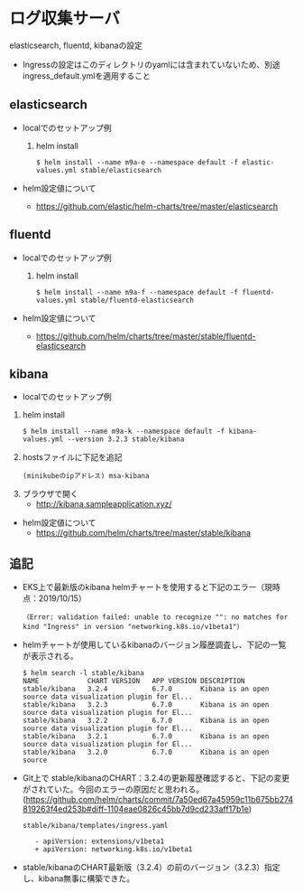 # ログ収集サーバ
elasticsearch, fluentd, kibanaの設定

* Ingressの設定はこのディレクトリのyamlには含まれていないため、別途ingress_default.ymlを適用すること

## elasticsearch
- localでのセットアップ例
  1. helm install
      ```
      $ helm install --name m9a-e --namespace default -f elastic-values.yml stable/elasticsearch
      ```

- helm設定値について
  - https://github.com/elastic/helm-charts/tree/master/elasticsearch

## fluentd
- localでのセットアップ例
  1. helm install
      ```
      $ helm install --name m9a-f --namespace default -f fluentd-values.yml stable/fluentd-elasticsearch
      ```

- helm設定値について
  - https://github.com/helm/charts/tree/master/stable/fluentd-elasticsearch

## kibana
- localでのセットアップ例

 1. helm install
      ```
      $ helm install --name m9a-k --namespace default -f kibana-values.yml --version 3.2.3 stable/kibana
      ```
  1. hostsファイルに下記を追記
      ```
      (minikubeのipアドレス) msa-kibana
      ```
  1. ブラウザで開く
      - http://kibana.sampleapplication.xyz/

- helm設定値について
  - https://github.com/helm/charts/tree/master/stable/kibana



## 追記
- EKS上で最新版のkibana helmチャートを使用すると下記のエラー（現時点：2019/10/15）

      （Error: validation failed: unable to recognize "": no matches for kind "Ingress" in version "networking.k8s.io/v1beta1"）



- helmチャートが使用しているkibanaのバージョン履歴調査し、下記の一覧が表示される。

    ```
    $ helm search -l stable/kibana
    NAME         	CHART VERSION	APP VERSION	DESCRIPTION                                                 
    stable/kibana	3.2.4        	6.7.0      	Kibana is an open source data visualization plugin for El...
    stable/kibana	3.2.3        	6.7.0      	Kibana is an open source data visualization plugin for El...
    stable/kibana	3.2.2        	6.7.0      	Kibana is an open source data visualization plugin for El...
    stable/kibana	3.2.1        	6.7.0      	Kibana is an open source data visualization plugin for El...
    stable/kibana	3.2.0        	6.7.0      	Kibana is an open source 
    ```

- Git上で stable/kibanaのCHART：3.2.4の更新履歴確認すると、下記の変更がされていた。今回のエラーの原因だと思われる。
(https://github.com/helm/charts/commit/7a50ed67a45959c11b675bb274819263f4ed253b#diff-1104eae0826c45bb7d9cd233aff17b1e)

    ```
    stable/kibana/templates/ingress.yaml

       - apiVersion: extensions/v1beta1
       + apiVersion: networking.k8s.io/v1beta1
    ```

- stable/kibanaのCHART最新版（3.2.4）の前のバージョン（3.2.3）指定し、kibana無事に構築できた。


